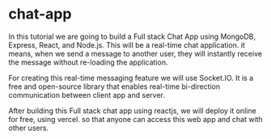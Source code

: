 # chat-app

In this tutorial we are going to build a Full stack Chat App using MongoDB, Express, React, and Node.js. This will be a real-time chat application. it means, when we send a message to another user, they will instantly receive the message without re-loading the application. 

For creating this real-time messaging feature we will use Socket.IO. It is a free and open-source library that enables real-time bi-direction communication between client app and server.

After building this Full stack chat app using reactjs, we will deploy it online for free, using vercel. so that anyone can access this web app and chat with other users.
